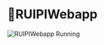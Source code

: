 # 🍃RUIPIWebapp
![RUIPIWebapp Running](https://github.com/dflr10/RUIPIWebapp/blob/master/Animation.gif)
